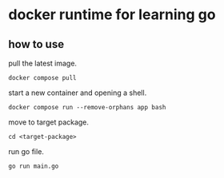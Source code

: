 # docker runtime for learning go

## how to use

pull the latest image.

```
docker compose pull
```

start a new container and opening a shell.

```
docker compose run --remove-orphans app bash
```

move to target package.

```
cd <target-package>
```

run go file.

```
go run main.go
```
